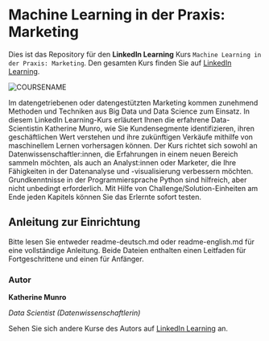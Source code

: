 # Machine Learning in der Praxis: Marketing

Dies ist das Repository für den **LinkedIn Learning** Kurs `Machine Learning in der Praxis: Marketing`. Den gesamten Kurs finden Sie auf [LinkedIn Learning][lil-course-url].

![COURSENAME][lil-thumbnail-url] 

Im datengetriebenen oder datengestützten Marketing kommen zunehmend Methoden und Techniken aus Big Data und Data Science zum Einsatz. In diesem LinkedIn Learning-Kurs erläutert Ihnen die erfahrene Data-Scientistin Katherine Munro, wie Sie Kundensegmente identifizieren, ihren geschäftlichen Wert verstehen und ihre zukünftigen Verkäufe mithilfe von maschinellem Lernen vorhersagen können. Der Kurs richtet sich sowohl an Datenwissenschaftler:innen, die Erfahrungen in einem neuen Bereich sammeln möchten, als auch an Analyst:innen oder Marketer, die Ihre Fähigkeiten in der Datenanalyse und -visualisierung verbessern möchten. Grundkenntnisse in der Programmiersprache Python sind hilfreich, aber nicht unbedingt erforderlich. Mit Hilfe von Challenge/Solution-Einheiten am Ende jeden Kapitels können Sie das Erlernte sofort testen.

## Anleitung zur Einrichtung

Bitte lesen Sie entweder readme-deutsch.md oder readme-english.md für eine vollständige Anleitung. Beide Dateien enthalten einen Leitfaden für Fortgeschrittene und einen für Anfänger.

### Autor

**Katherine Munro**

_Data Scientist (Datenwissenschaftlerin)_

Sehen Sie sich andere Kurse des Autors auf [LinkedIn Learning](https://www.linkedin.com/learning/instructors/katherine-munro) an.

[0]: # (Replace these placeholder URLs with actual course URLs)
[lil-course-url]: https://www.linkedin.com/learning/machine-learning-in-der-praxis-marketing
[lil-thumbnail-url]: https://cdn.lynda.com/course/2460053/2460053-1661338593518-16x9.jpg

